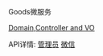 Goods微服务

[Domain,Controller and VO](https://github.com/hiijar/oomall)

API详情:
[管理员](http://oomall.liublack.cn/api/adminStd.html)
[微信](http://oomall.liublack.cn/api/wxStd.html)